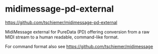 midimessage-pd-external
====================

https://github.com/tschiemer/midimessage-pd-external

MidiMessage external for PureData (PD) offering conversion from a raw MIDI stream to a human readable, command-like format.

For command format also see https://github.com/tschiemer/midimessage
